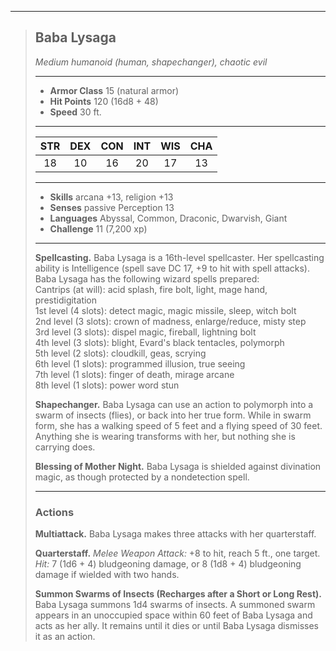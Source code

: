 ***
> ## Baba Lysaga
> *Medium humanoid (human, shapechanger), chaotic evil*
> 
> ***
> 
> - **Armor Class** 15 (natural armor)
> - **Hit Points** 120 (16d8 + 48)
> - **Speed** 30 ft.
> 
> ***
> 
> |STR|DEX|CON|INT|WIS|CHA|
> |:---:|:---:|:---:|:---:|:---:|:---:|
> |18|10|16|20|17|13|
> 
> ***
> 
> - **Skills** arcana +13, religion +13
> - **Senses** passive Perception 13
> - **Languages** Abyssal, Common, Draconic, Dwarvish, Giant
> - **Challenge** 11 (7,200 xp)
> 
> ***
> 
> **Spellcasting.** Baba Lysaga is a 16th-level spellcaster. Her spellcasting ability is Intelligence (spell save DC 17, +9 to hit with spell attacks). Baba Lysaga has the following wizard spells prepared:  
> Cantrips (at will): acid splash, fire bolt, light, mage hand, prestidigitation  
> 1st level (4 slots): detect magic, magic missile, sleep, witch bolt  
> 2nd level (3 slots): crown of madness, enlarge/reduce, misty step  
> 3rd level (3 slots): dispel magic, fireball, lightning bolt  
> 4th level (3 slots): blight, Evard's black tentacles, polymorph  
> 5th level (2 slots): cloudkill, geas, scrying  
> 6th level (1 slots): programmed illusion, true seeing  
> 7th level (1 slots): finger of death, mirage arcane  
> 8th level (1 slots): power word stun
> 
> **Shapechanger.** Baba Lysaga can use an action to polymorph into a swarm of insects (flies), or back into her true form. While in swarm form, she has a walking speed of 5 feet and a flying speed of 30 feet. Anything she is wearing transforms with her, but nothing she is carrying does.
> 
> **Blessing of Mother Night.** Baba Lysaga is shielded against divination magic, as though protected by a nondetection spell.
> 
> ***
> 
> ### Actions
> **Multiattack.** Baba Lysaga makes three attacks with her quarterstaff.
> 
> **Quarterstaff.** *Melee Weapon Attack:* +8 to hit, reach 5 ft., one target. *Hit:* 7 (1d6 + 4) bludgeoning damage, or 8 (1d8 + 4) bludgeoning damage if wielded with two hands.
> 
> **Summon Swarms of Insects (Recharges after a Short or Long Rest).** Baba Lysaga summons 1d4 swarms of insects. A summoned swarm appears in an unoccupied space within 60 feet of Baba Lysaga and acts as her ally. It remains until it dies or until Baba Lysaga dismisses it as an action.
